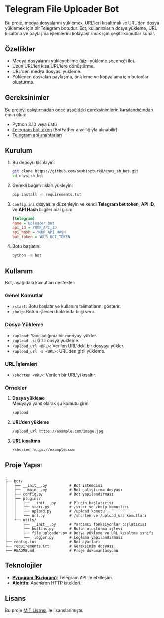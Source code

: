 
# Telegram File Uploader Bot
Bu proje, medya dosyalarını yüklemek, URL'leri kısaltmak ve URL'den dosya yüklemek için bir Telegram botudur. Bot, kullanıcıların dosya yükleme, URL kısaltma ve paylaşma işlemlerini kolaylaştırmak için çeşitli komutlar sunar.

## Özellikler
- Medya dosyalarını yükleyebilme (gizli yükleme seçeneği ile).
- Uzun URL'leri kısa URL'lere dönüştürme.
- URL'den medya dosyası yükleme.
- Yüklenen dosyaları paylaşma, önizleme ve kopyalama için butonlar oluşturma.

## Gereksinimler
Bu projeyi çalıştırmadan önce aşağıdaki gereksinimlerin karşılandığından emin olun:
- Python 3.10 veya üstü
- [Telegram bot token](https://core.telegram.org/bots#6-botfather) (BotFather aracılığıyla alınabilir)
- [Telegram api anahtarları](https://my.telegram.org)

## Kurulum
1. Bu depoyu klonlayın:
   ```bash
   git clone https://github.com/suphiozturk8/envs_sh_bot.git
   cd envs_sh_bot
   ```
2. Gerekli bağımlılıkları yükleyin:
   ```bash
   pip install -r requirements.txt
   ```
3. `config.ini` dosyasını düzenleyin ve kendi **Telegram bot token**, **API ID**, ve **API Hash** bilgilerinizi girin:
   ```ini
   [telegram]
   name = uploader_bot
   api_id = YOUR_API_ID
   api_hash = YOUR_API_HASH
   bot_token = YOUR_BOT_TOKEN
   ```
4. Botu başlatın:
   ```bash
   python -m bot
   ```

## Kullanım
Bot, aşağıdaki komutları destekler:
### Genel Komutlar
- `/start`: Botu başlatır ve kullanım talimatlarını gösterir.
- `/help`: Botun işlevleri hakkında bilgi verir.
### Dosya Yükleme
- `/upload`: Yanıtladığınız bir medyayı yükler.
- `/upload -s`: Gizli dosya yükleme.
- `/upload_url <URL>`: Verilen URL'deki bir dosyayı yükler.
- `/upload_url -s <URL>`: URL'den gizli yükleme.
### URL İşlemleri
- `/shorten <URL>`: Verilen bir URL'yi kısaltır.
### Örnekler
1. **Dosya yükleme**  
   Medyaya yanıt olarak şu komutu girin:  
   ```bash
   /upload
   ```
2. **URL'den yükleme**  
   ```bash
   /upload_url https://example.com/image.jpg
   ```
3. **URL kısaltma**  
   ```bash
   /shorten https://example.com
   ```

## Proje Yapısı
```plaintext
.
├── bot/
│   ├── __init__.py          # Bot istemcisi
│   ├── __main__.py          # Bot çalıştırma dosyası
│   ├── config.py            # Bot yapılandırması
│   ├── plugins/
│   │   ├── __init__.py      # Plugin başlatıcısı
│   │   ├── start.py         # /start ve /help komutları
│   │   ├── upload.py        # /upload komutu
│   │   └── url.py           # /shorten ve /upload_url komutları
│   └── utils/
│       ├── __init__.py      # Yardımcı fonksiyonlar başlatıcısı
│       ├── buttons.py       # Buton oluşturma işlevi
│       ├── file_uploader.py # Dosya yükleme ve URL kısaltma sınıfı
│       └──  logger.py       # Loglama yapılandırması
├── config.ini               # Bot ayarları
├── requirements.txt         # Gereksinim dosyası
├── README.md                # Proje dokümantasyonu
```

## Teknolojiler
- **[Pyrogram (Kurigram)](https://docs.kurigram.live)**: Telegram API ile etkileşim.
- **[Aiohttp](https://docs.aiohttp.org/)**: Asenkron HTTP istekleri.

## Lisans
Bu proje [MIT Lisansı](LICENSE) ile lisanslanmıştır.
